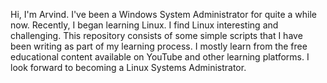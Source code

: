 Hi, I'm Arvind. I've been a Windows System Administrator for quite a while now. Recently, I began learning Linux. I find Linux interesting and challenging. This repository consists of some simple scripts that I have been writing as part of my learning process. I mostly learn from the free educational content available on YouTube and other learning platforms. I look forward to becoming a Linux Systems Administrator.
